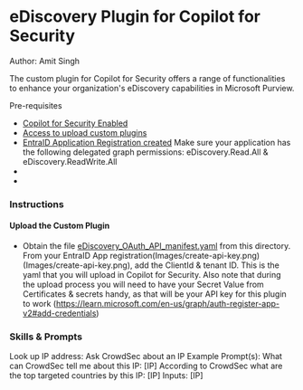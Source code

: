# eDiscovery Plugin for Copilot for Security
Author: Amit Singh

The custom plugin for Copilot for Security offers a range of functionalities to enhance your organization's eDiscovery capabilities in Microsoft Purview. 

Pre-requisites

* [Copilot for Security Enabled](https://learn.microsoft.com/en-us/security-copilot/get-started-security-copilot#onboarding-to-microsoft-security-copilot)
* [Access to upload custom plugins](https://learn.microsoft.com/en-us/security-copilot/manage-plugins?tabs=securitycopilotplugin#managing-custom-plugins)
* [EntraID Application Registration created](https://learn.microsoft.com/en-us/graph/auth-register-app-v2#register-an-application) Make sure your application has the following delegated graph permissions: eDiscovery.Read.All & eDiscovery.ReadWrite.All
* 
* 

### Instructions
#### Upload the Custom Plugin

* Obtain the file [eDiscovery_OAuth_API_manifest.yaml](https://github.com/samitks77/Copilot-For-Security/blob/main/Plugins/Community%20Based%20Plugins/Purview/eDiscovery/eDiscovery_OAuth_API_manifest.yaml) from this directory. From your EntraID App registration(Images/create-api-key.png)(Images/create-api-key.png), add the ClientId & tenant ID. This is the yaml that you will upload in Copilot for Security. Also note that during the upload process you will need to have your Secret Value from Certificates & secrets handy, as that will be your API key for this plugin to work (https://learn.microsoft.com/en-us/graph/auth-register-app-v2#add-credentials)

### Skills & Prompts
Look up IP address: Ask CrowdSec about an IP
Example Prompt(s):
What can CrowdSec tell me about this IP: [IP]
According to CrowdSec what are the top targeted countries by this IP: [IP]
Inputs: [IP]
  
